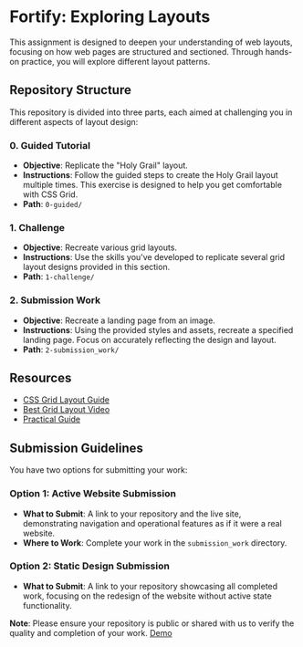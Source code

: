 # Fortify: Exploring Layouts

This assignment is designed to deepen your understanding of web layouts, focusing on how web pages are structured and sectioned. Through hands-on practice, you will explore different layout patterns.

## Repository Structure

This repository is divided into three parts, each aimed at challenging you in different aspects of layout design:

### 0. Guided Tutorial
- **Objective**: Replicate the "Holy Grail" layout.
- **Instructions**: Follow the guided steps to create the Holy Grail layout multiple times. This exercise is designed to help you get comfortable with CSS Grid.
- **Path**: `0-guided/`

### 1. Challenge
- **Objective**: Recreate various grid layouts.
- **Instructions**: Use the skills you've developed to replicate several grid layout designs provided in this section.
- **Path**: `1-challenge/`

### 2. Submission Work
- **Objective**: Recreate a landing page from an image.
- **Instructions**: Using the provided styles and assets, recreate a specified landing page. Focus on accurately reflecting the design and layout.
- **Path**: `2-submission_work/`

## Resources
- [CSS Grid Layout Guide](https://css-tricks.com/snippets/css/complete-guide-grid/)
- [Best Grid Layout Video](https://www.youtube.com/watch?v=RhUuMl3R1PE&ab_channel=DevDreamer)
- [Practical Guide](https://www.youtube.com/watch?v=Q0vTWRTBhiM&ab_channel=FullStackZach)


## Submission Guidelines

You have two options for submitting your work:

### Option 1: Active Website Submission
- **What to Submit**: A link to your repository and the live site, demonstrating navigation and operational features as if it were a real website.
- **Where to Work**: Complete your work in the `submission_work` directory.

### Option 2: Static Design Submission
- **What to Submit**: A link to your repository showcasing all completed work, focusing on the redesign of the website without active state functionality.

**Note**: Please ensure your repository is public or shared with us to verify the quality and completion of your work.
[Demo](https://kbodur.github.io/KB-fortify-exploring-layouts-/)